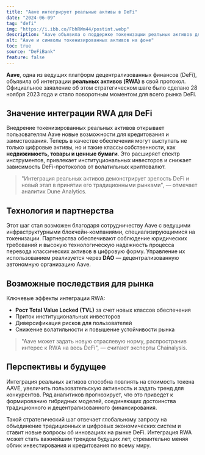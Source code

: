 ```yaml
---
title: "Aave интегрирует реальные активы в DeFi"
date: "2024-06-09"
tag: "defi"
img: "https://i.ibb.co/FbhRWm44/postint.webp"
description: "Aave объявила о поддержке токенизации реальных активов для DeFi-сервисов"
alt: "Aave и символы токенизированных активов на фоне"
toc: true
source: "DeFiBank"
feature: false
---
```


**Aave**, одна из ведущих платформ децентрализованных финансов (DeFi), объявила об интеграции **реальных активов (RWA)** в свой протокол. Официальное заявление об этом стратегическом шаге было сделано 28 ноября 2023 года и стало поворотным моментом для всего рынка DeFi.

## Значение интеграции RWА для DeFi

Внедрение токенизированных реальных активов открывает пользователям Aave новые возможности для кредитования и заимствования. Теперь в качестве обеспечения могут выступать не только цифровые активы, но и такие классы собственности, как **недвижимость, товары и ценные бумаги**. Это расширяет спектр инструментов, привлекает институциональных инвесторов и снижает зависимость DeFi-протоколов от волатильных криптовалют.

> "Интеграция реальных активов демонстрирует зрелость DeFi и новый этап в принятии его традиционными рынками", — отмечает аналитик Dune Analytics.

## Технология и партнерства

Этот шаг стал возможен благодаря сотрудничеству Aave с ведущими инфраструктурными блокчейн-компаниями, специализирующимися на токенизации. Партнерства обеспечивают соблюдение юридических требований и высокую технологическую надежность процесса перевода классических активов в цифровую форму. Управление их использованием реализуется через **DAO** — децентрализованную автономную организацию Aave.

## Возможные последствия для рынка

Ключевые эффекты интеграции RWА:

- **Рост Total Value Locked (TVL)** за счет новых классов обеспечения
- Приток институциональных инвесторов
- Диверсификация рисков для пользователей
- Снижение волатильности и повышение устойчивости рынка

> "Aave может задать новую отраслевую норму, распространив интерес к RWА на весь DeFi", — считают эксперты Chainalysis.

## Перспективы и будущее

Интеграция реальных активов способна повлиять на стоимость токена AAVE, увеличить пользовательскую активность и задать тренд для конкурентов. Ряд аналитиков прогнозирует, что это приведет к формированию гибридных моделей, соединяющих достоинства традиционного и децентрализованного финансирования.

Такой стратегический шаг отвечает глобальному запросу на объединение традиционных и цифровых экономических систем и ставит новые вопросы об инновациях на рынке DeFi. Интеграция RWA может стать важнейшим трендом будущих лет, стремительно меняя облик инвестирования и кредитования по всему миру.